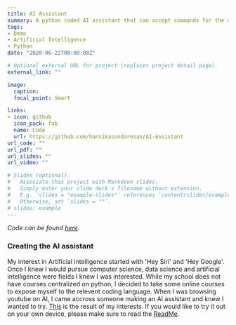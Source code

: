 ```yaml
---
title: AI Assistant
summary: A python coded AI assistant that can accept commands for the date, google search, time, reminders, screenshots, etc.
tags:
- Demo
- Artificial Intelligence
- Python
date: "2020-06-22T00:00:00Z"

# Optional external URL for project (replaces project detail page).
external_link: ""

image:
  caption: 
  focal_point: Smart

links:
- icon: github
  icon_pack: fab
  name: Code
  url: https://github.com/hansikasundaresan/AI-Assistant
url_code: ""
url_pdf: ""
url_slides: ""
url_video: ""

# Slides (optional).
#   Associate this project with Markdown slides.
#   Simply enter your slide deck's filename without extension.
#   E.g. `slides = "example-slides"` references `content/slides/example-slides.md`.
#   Otherwise, set `slides = ""`.
# slides: example
---
```

_Code can be found [here](https://github.com/hansikasundaresan/AI-Assistant)._

### Creating the AI assistant

My interest in Artificial intelligence started with 'Hey Siri' and 'Hey Google'. Once I knew I would pursue computer science, data science and artificial intelligence were fields I knew I was interested. While my school does not have courses centralized on python, I decided to take some online courses to expose myself to the relevent coding language. When I was browsing youtube on AI, I came accross someone making an AI assistant and knew I wanted to try. [This](https://github.com/hansikasundaresan/AI-Assistant) is the result of my interests. If you would like to try it out on your own device, please make sure to read the [ReadMe](https://github.com/hansikasundaresan/AI-Assistant/blob/master/README.md).


